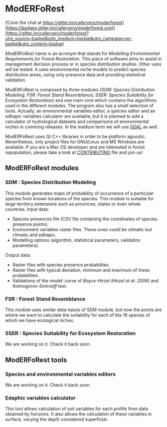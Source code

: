 # ModERFoRest
[![Join the chat at https://gitter.im/cafervero/moderforest](https://badges.gitter.im/cafervero/moderforest.svg)](https://gitter.im/cafervero/moderforest?utm_source=badge&utm_medium=badge&utm_campaign=pr-badge&utm_content=badge)

<em>ModERFoRest</em> name is an acronym that stands for <em>Modelling Environmental Requirements for Forest Restoration</em>. This piece of software aims to assist in management decision process or in species distribution studies. Other uses will be tested. It uses environmental niche models to predict species distribution areas, using only presence data and providing statistical validation.

ModERFoRest is composed by three modules <em>(SDM: Species Distribution Modeling; FSR: Forest Stand Resemblance; SSER: Species Suitability for Ecosystem Restoration)</em> and one main core which contains the algorithms used in the different modules. The program also has a small selection of tools. Actually, an environmental variables editor, a species editor and an edhapic variables calculator are available, but it is planned to add a calculator of hydrological datasets and comparisons of environmental niches in comming releases. In the medium term we will use <a href="http://www.gdal.org/">GDAL</a> as well.

ModERFoRest uses Qt C++ libraries in order to be platform agnostic. Nevertheless, only project files for GNU/Linux and MS Windows are available. If you are a Mac OS developer and are interested in forest repopulation, please take a look at [CONTRIBUTING](CONTRIBUTING.md) file and join us!

## ModERFoRest modules
### SDM : Species Distribution Modeling
This module generates maps of probability of occurrence of a particular species from known locations of the species. This module is suitable for large territory extensions such as provinces, states or even whole countries.
Input data:
 - Species presences file (CSV file containing the coordinates of species presence points).
 - Environment variables raster files. These ones could be climatic but climatic and edhapic.
 - Modelling options (algorithm, statistical parameters, validation parameters).

Output data:
 - Raster files with species presence probablities.
 - Raster files with typical deviation, minimum and maximum of these probabilities.
 - Validations of the model: curve of <em>Boyce-Hirzel (Hirzel et al. 2006)</em> and <em>Kolmogorov-Smirnoff</em> test.

### FSR : Forest Stand Resemblance
This module uses similar data inputs of SDM module, but now the points are where we want to calculate the suitability for each of the 19 species of which we have ecological niches.


### SSER : Species Suitability for Ecosystem Restoration
We are working on it. Check it back soon.


## ModERFoRest tools
### Species and environmental variables editors
We are working on it. Check it back soon.

### Edaphic variables calculator
This tool allows calculation of soil variables for each profile from data obtained by horizons. It also allows the calculation of these variables in surface, varying the depth considered superficial.



